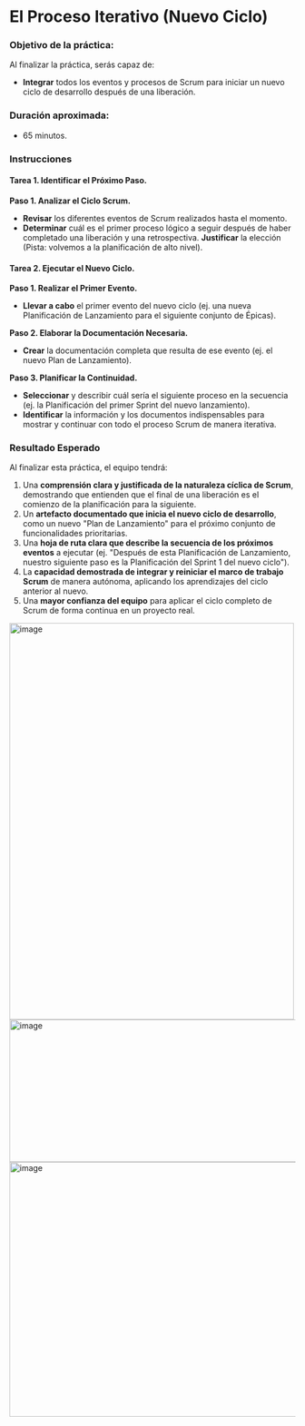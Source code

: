 # El Proceso Iterativo (Nuevo Ciclo)

### Objetivo de la práctica:
Al finalizar la práctica, serás capaz de:
- **Integrar** todos los eventos y procesos de Scrum para iniciar un nuevo ciclo de desarrollo después de una liberación.

### Duración aproximada:
- 65 minutos.

### Instrucciones

#### Tarea 1. Identificar el Próximo Paso.
**Paso 1. Analizar el Ciclo Scrum.**
- **Revisar** los diferentes eventos de Scrum realizados hasta el momento.
- **Determinar** cuál es el primer proceso lógico a seguir después de haber completado una liberación y una retrospectiva. **Justificar** la elección (Pista: volvemos a la planificación de alto nivel).

#### Tarea 2. Ejecutar el Nuevo Ciclo.
**Paso 1. Realizar el Primer Evento.**
- **Llevar a cabo** el primer evento del nuevo ciclo (ej. una nueva Planificación de Lanzamiento para el siguiente conjunto de Épicas).

**Paso 2. Elaborar la Documentación Necesaria.**
- **Crear** la documentación completa que resulta de ese evento (ej. el nuevo Plan de Lanzamiento).

**Paso 3. Planificar la Continuidad.**
- **Seleccionar** y describir cuál sería el siguiente proceso en la secuencia (ej. la Planificación del primer Sprint del nuevo lanzamiento).
- **Identificar** la información y los documentos indispensables para mostrar y continuar con todo el proceso Scrum de manera iterativa.


### Resultado Esperado
Al finalizar esta práctica, el equipo tendrá:
1.  Una **comprensión clara y justificada de la naturaleza cíclica de Scrum**, demostrando que entienden que el final de una liberación es el comienzo de la planificación para la siguiente.
2.  Un **artefacto documentado que inicia el nuevo ciclo de desarrollo**, como un nuevo "Plan de Lanzamiento" para el próximo conjunto de funcionalidades prioritarias.
3.  Una **hoja de ruta clara que describe la secuencia de los próximos eventos** a ejecutar (ej. "Después de esta Planificación de Lanzamiento, nuestro siguiente paso es la Planificación del Sprint 1 del nuevo ciclo").
4.  La **capacidad demostrada de integrar y reiniciar el marco de trabajo Scrum** de manera autónoma, aplicando los aprendizajes del ciclo anterior al nuevo.
5.  Una **mayor confianza del equipo** para aplicar el ciclo completo de Scrum de forma continua en un proyecto real.

<img width="501" height="699" alt="image" src="https://github.com/user-attachments/assets/59898be9-f1f9-448a-b187-f75499bee4ec" />

<img width="1211" height="251" alt="image" src="https://github.com/user-attachments/assets/e143f83b-8c86-49cf-a978-e3da313766b4" />

<img width="953" height="449" alt="image" src="https://github.com/user-attachments/assets/a7058c3c-2162-4947-829e-b9c14389fecd" />
